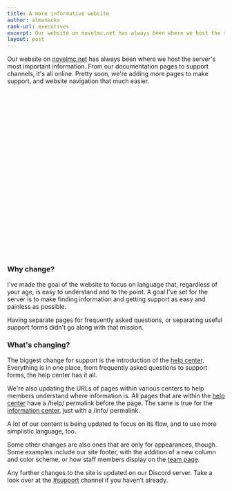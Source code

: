 ```yaml
---
title: A more informative website
author: almanacks
rank-url: executives
excerpt: Our website on novelmc.net has always been where we host the server's most important information. From our documentation pages to support channels, it's all online. Pretty soon, we're adding more pages to make support, and website navigation that much easier.
layout: post
---
```


Our website on [novelmc.net](https://novelmc.net) has always been where we host the server's most important information. From our documentation pages to support channels, it's all online. Pretty soon, we're adding more pages to make support, and website navigation that much easier.

<section class="usa-hero" style="background-image: url('https://novelmc.net/assets/img/hero/NpyBPU9vkD.png'); margin-top: 5rem; margin-bottom: 6rem; position: relative; width: 100vw; left: calc(-50vw + 50%); height: 15rem;">
</section>

### Why change?
I've made the goal of the website to focus on language that, regardless of your age, is easy to understand and to the point. A goal I've set for the server is to make finding information and getting support as easy and painless as possible.

Having separate pages for frequently asked questions, or separating useful support forms didn't go along with that mission.

### What's changing?
The biggest change for support is the introduction of the [help center](https://novelmc.net/help). Everything is in one place, from frequently asked questions to support forms, the help center has it all.

We're also updating the URLs of pages within various centers to help members understand where information is. All pages that are within the [help center](https://novelmc.net/help) have a /help/ permalink before the page. The same is true for the [information center](https://novelmc.net/info), just with a /info/ permalink.

A lot of our content is being updated to focus on its flow, and to use more simplistic language, too.

Some other changes are also ones that are only for appearances, though. Some examples include our site footer, with the addition of a new column and color scheme, or how staff members display on the [team page](https://novelmc.net/team).

Any further changes to the site is updated on our Discord server. Take a look over at the [#support](https://novelmc.net/info/docs/#channels) channel if you haven't already.
